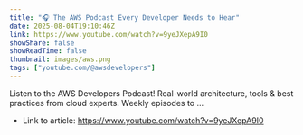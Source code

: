 ```yaml
---
title: "🎧 The AWS Podcast Every Developer Needs to Hear"
date: 2025-08-04T19:10:46Z
link: https://www.youtube.com/watch?v=9yeJXepA9I0
showShare: false
showReadTime: false
thumbnail: images/aws.png
tags: ["youtube.com/@awsdevelopers"]
---
```

Listen to the AWS Developers Podcast! Real-world architecture, tools & best practices from cloud experts. Weekly episodes to ...

- Link to article: https://www.youtube.com/watch?v=9yeJXepA9I0